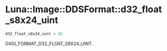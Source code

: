 # Luna::Image::DDSFormat::d32_float_s8x24_uint

```c++
d32_float_s8x24_uint = 20
```

DXGI_FORMAT_D32_FLOAT_S8X24_UINT. 

